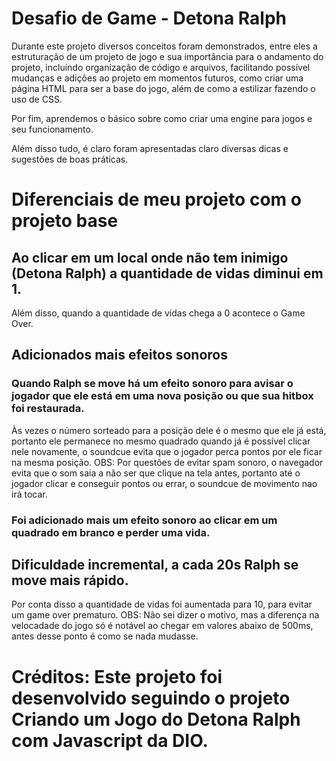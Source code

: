 # Desafio de Game - Detona Ralph

Durante este projeto diversos conceitos foram demonstrados, entre eles a estruturação de um projeto de jogo e sua importância para o andamento do projeto, incluindo organização de código e arquivos, facilitando possível mudanças e adições ao projeto em momentos futuros, como criar uma página HTML para ser a base do jogo, além de como a estilizar fazendo o uso de CSS.

Por fim, aprendemos o básico sobre como criar uma engine para jogos e seu funcionamento. 

Além disso tudo, é claro foram apresentadas claro diversas dicas e sugestões de boas práticas.

# Diferenciais de meu projeto com o projeto base
## Ao clicar em um local onde não tem inimigo (Detona Ralph) a quantidade de vidas diminui em 1.
Além disso, quando a quantidade de vidas chega a 0 acontece o Game Over.

## Adicionados mais efeitos sonoros 
### Quando Ralph se move há um efeito sonoro para avisar o jogador que ele está em uma nova posição ou que sua hitbox foi restaurada. 
Às vezes o número sorteado para a posição dele é o mesmo que ele já está, portanto ele permanece no mesmo quadrado quando já é possível clicar nele novamente, o soundcue evita que o jogador perca pontos por ele ficar na mesma posição.
OBS: Por questões de evitar spam sonoro, o navegador evita que o som saia a não ser que clique na tela antes, portanto até o jogador clicar e conseguir pontos ou errar, o soundcue de movimento nao irá tocar.

### Foi adicionado mais um efeito sonoro ao clicar em um quadrado em branco e perder uma vida.

## Dificuldade incremental, a cada 20s Ralph se move mais rápido.
Por conta disso a quantidade de vidas foi aumentada para 10, para evitar um game over prematuro.
OBS: Não sei dizer o motivo, mas a diferença na velocadade do jogo só é notável ao chegar em valores abaixo de 500ms, antes desse ponto é como se nada mudasse.

# Créditos: Este projeto foi desenvolvido seguindo o projeto Criando um Jogo do Detona Ralph com Javascript da DIO.

